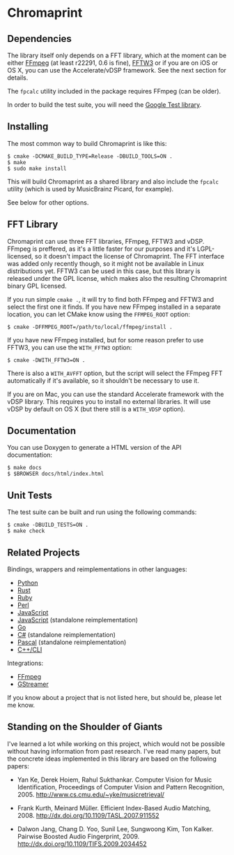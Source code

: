 Chromaprint
===========

Dependencies
------------

The library itself only depends on a FFT library, which at the moment can
be either [FFmpeg][1] (at least r22291, 0.6 is fine), [FFTW3][2] or if you are
on iOS or OS X, you can use the Accelerate/vDSP framework. See the next
section for details.

The `fpcalc` utility included in the package requires FFmpeg (can be older).

In order to build the test suite, you will need the [Google Test library][4].

[1]: http://www.ffmpeg.org/
[2]: http://www.fftw.org/
[4]: http://code.google.com/p/googletest/

Installing
----------

The most common way to build Chromaprint is like this:

    $ cmake -DCMAKE_BUILD_TYPE=Release -DBUILD_TOOLS=ON .
    $ make
    $ sudo make install

This will build Chromaprint as a shared library and also include the `fpcalc`
utility (which is used by MusicBrainz Picard, for example).

See below for other options.

FFT Library
-----------

Chromaprint can use three FFT libraries, FFmpeg, FFTW3 and vDSP. FFmpeg is
preffered, as it's a little faster for our purposes and it's LGPL-licensed,
so it doesn't impact the license of Chromaprint. The FFT interface was added
only recently though, so it might not be available in Linux distributions yet.
FFTW3 can be used in this case, but this library is released under the GPL
license, which makes also the resulting Chromaprint binary GPL licensed.

If you run simple `cmake .`, it will try to find both FFmpeg and FFTW3 and
select the first one it finds. If you have new FFmpeg installed in a separate
location, you can let CMake know using the `FFMPEG_ROOT` option:

    $ cmake -DFFMPEG_ROOT=/path/to/local/ffmpeg/install .

If you have new FFmpeg installed, but for some reason prefer to use FFTW3, you
can use the `WITH_FFTW3` option:  

    $ cmake -DWITH_FFTW3=ON .

There is also a `WITH_AVFFT` option, but the script will select the FFmpeg FFT
automatically if it's available, so it shouldn't be necessary to use it.

If you are on Mac, you can use the standard Accelerate framework with the vDSP
library. This requires you to install no external libraries. It will use
vDSP by default on OS X (but there still is a `WITH_VDSP` option).

Documentation
-------------

You can use Doxygen to generate a HTML version of the API documentation:

    $ make docs
    $ $BROWSER docs/html/index.html

Unit Tests
----------

The test suite can be built and run using the following commands:

    $ cmake -DBUILD_TESTS=ON .
    $ make check

Related Projects
----------------

Bindings, wrappers and reimplementations in other languages:

 * [Python](https://github.com/beetbox/pyacoustid)
 * [Rust](https://github.com/jameshurst/rust-chromaprint)
 * [Ruby](https://github.com/TMXCredit/chromaprint)
 * [Perl](https://github.com/jonathanstowe/Audio-Fingerprint-Chromaprint)
 * [JavaScript](https://github.com/parshap/node-fpcalc)
 * [JavaScript](https://github.com/bjjb/chromaprint.js) (standalone reimplementation)
 * [Go](https://github.com/go-fingerprint/gochroma)
 * [C#](https://github.com/wo80/AcoustID.NET) (standalone reimplementation)
 * [Pascal](https://github.com/CMCHTPC/ChromaPrint) (standalone reimplementation)
 * [C++/CLI](https://github.com/CyberSinh/Luminescence.Audio)

Integrations:

 * [FFmpeg](https://www.ffmpeg.org/ffmpeg-formats.html#chromaprint-1)
 * [GStreamer](http://cgit.freedesktop.org/gstreamer/gst-plugins-bad/tree/ext/chromaprint)

If you know about a project that is not listed here, but should be, please let me know.

Standing on the Shoulder of Giants
----------------------------------

I've learned a lot while working on this project, which would not be possible
without having information from past research. I've read many papers, but the
concrete ideas implemented in this library are based on the following papers:

 * Yan Ke, Derek Hoiem, Rahul Sukthankar. Computer Vision for Music
   Identification, Proceedings of Computer Vision and Pattern Recognition, 2005.
   http://www.cs.cmu.edu/~yke/musicretrieval/

 * Frank Kurth, Meinard Müller. Efficient Index-Based Audio Matching, 2008.
   http://dx.doi.org/10.1109/TASL.2007.911552

 * Dalwon Jang, Chang D. Yoo, Sunil Lee, Sungwoong Kim, Ton Kalker.
   Pairwise Boosted Audio Fingerprint, 2009.
   http://dx.doi.org/10.1109/TIFS.2009.2034452

